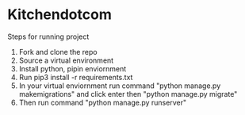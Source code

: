 # Kitchendotcom

Steps for running project
1. Fork and clone the repo
2. Source a virtual environment
3. Install python, pipin enviornment
4. Run pip3 install -r requirements.txt
5. In your virtual enviornment run command "python manage.py makemigrations" and click enter then "python manage.py migrate"
6. Then run command "python manage.py runserver"
